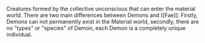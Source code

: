 Creatures formed by the collective unconscious that can enter the material world. There are two main differences between Demons and [[Fae]]: Firstly, Demons can not permanently exist in the Material world, secondly, there are no "types" or "species" of Demon, each Demon is a completely unique individual.
